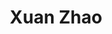 ---
layout: home
title: Xuan Zhao
titleTemplate: 找测试工作的简历 | Portfolio for FrontEnd
hero:
  name: 找工作 | 前端转测试
  text: 技术栈：Vue + TS + GraphQl
  tagline: 赵旋的简历
  actions:
   - theme: brand
     text: 看项目
     link: /project/1
   - theme: alt
     text: github
     link: https://github.com/0xbul1

features:
- icon: 👨‍🎓
  title: 学历：全日制本科，学信网可查
  details: 教育经历：<br>2015.9 - 2019.7：<a style='color:#42b883' target="_blank" href="https://www.wxc.edu.cn/">皖西学院</a><br><br><br>Tips:<br><span style='color:red;font-size:12px' >本人保证与您的一切沟通，均有据可查，愿意承担任何因欺诈造成的后果与法律责任！</span>
- icon: 🛠️
  title: 状态：已离职
  details: 工作经历：<br>2018.7 - 2020.4：<a style='color:#42b883' target="_blank" href="http://www.yuanmaokj.com/">安徽罗阁科技有限公司</a><br>2020.6 - 2022-9：<a style='color:#42b883' target="_blank" href="https://fantaiai.com/">上海钒钛智能科技有限公司</a><br><br><a style='color:#42b883' target="_blank" href="https://fantaiai.com/">下载纸质简历</a><br><br>支持电话面试，现场面试
- icon: ⚡️
  title: 项目：详细请点击看项目
  details: 项目经历：<br>2018.7 - 2020.4：实习<br>2020.6 - 2022.9：<br><a style='color:#42b883' href="/start">1、活力钱包</a><br><a style='color:#42b883' href="/start">2、企业微信应用后台</a><br><a style='color:#42b883' href="/start">3、慢牛助手/财富雷达</a><br><a style='color:#42b883' href="/start">4、早报编辑器</a><br><br><a style='color:#42b883' href="/start">下载纸质简历</a><br>支持电话面试，现场面试
- icon: ✌️
  title: 联系：您可通过以下方式
  details: 电话：<a style='color:#42b883' target="_blank" href="tel:18888888888">1XX-XXXX-XXXX</a><br><br>Email：<a style='color:#42b883' target="_blank" href="mailto:xuanzhao@88.com">xuanzhao@88.com</a>
---